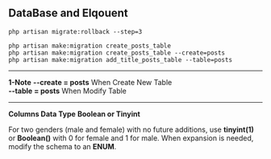 ## DataBase and Elqouent
```
php artisan migrate:rollback --step=3 
```
```
php artisan make:migration create_posts_table
php artisan make:migration create_posts_table --create=posts
php artisan make:migration add_title_posts_table --table=posts
```
_____________
**1-Note**
**--create = posts** When Create New Table <br/>
**--table = posts** When Modify Table <br/>
____________
**Columns Data Type**
**Boolean or Tinyint** <br/>

For two genders (male and female) with no future additions, use **tinyint(1)** or **Boolean()** with 0 for female and 1 for male. When expansion is needed, modify the schema to an **ENUM**.
